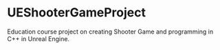 # UEShooterGameProject
Education course project on creating Shooter Game and programming in C++ in Unreal Engine.
